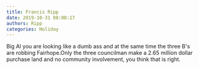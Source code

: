 ```yaml
---
title: Francis Ripp
date: 2019-10-31 08:08:17
authors: Ripp
categories: Holiday
---
```


 Big Al you are looking like a dumb ass and at the same time the three B's  are robbing Fairhope.Only the three councilman make a 2.65 million dollar purchase land and no community involvement, you think that is right.